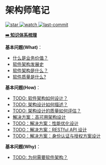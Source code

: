 # 架构师笔记

<p align="left">
  <a href="https://github.com/lyremelody/spiritual-practice">
      <img alt="star" class="no-zoom" src="https://img.shields.io/github/stars/lyremelody/spiritual-practice?style=social">
  </a>
  <a href="https://github.com/lyremelody/spiritual-practice">
      <img alt="watch" class="no-zoom" src="https://img.shields.io/github/watchers/lyremelody/spiritual-practice?style=social">
  </a>
  <a href="https://github.com/lyremelody/spiritual-practice">
      <img alt="last-commit" class="no-zoom" src="https://img.shields.io/github/last-commit/lyremelody/spiritual-practice?style=social">
  </a>
</p>

**[➡️ 知识体系梳理](./skillmap.md)**

**基本问题(What)**：
* [什么是业务价值？](./concepts/business-value.md)
* [软件架构发展史](./timelines/software-architecture-timeline.md)
* [软件架构是什么？](./software-architecture.md#2-软件架构是什么)
* [软件质量是什么?](./software-engineering/software-quality/what-is-software-quality.md)

**基本问题(How)**：
* [TODO: 软件架构如何设计？](./software-architecture.md#5-软件架构如何设计)
* [TODO: 架构设计如何描述？](./software-architecture.md#6-软件架构如何描述)
* [TODO: 架构设计的质量如何评估？](./software-architecture.md#7-如何评估架构设计的质量)
* [解决方案：高可用架构设计](./software-engineering/design/architectural-design/solution-architecture/architecting-for-high-availability.md)
* [TODO：解决方案：性能优化设计](./software-engineering/design/architectural-design/solution-architecture/architecting-for-high-performance.md)
* [TODO：解决方案：RESTful API 设计](./software-engineering/design/architectural-design/solution-architecture/restful-api-design.md)
* [TODO：解决方案：身份认证与授权方案设计](./software-engineering/design/architectural-design/solution-architecture/architecting-for-identity-authentication-and-authorization.md)

**基本问题(Why)**：
* [TODO: 为何需要软件架构？](./software-architecture.md#3-为何需要软件架构)
